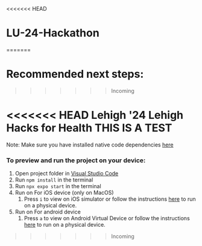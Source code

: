 <<<<<<< HEAD

# LU-24-Hackathon

=======

# Recommended next steps:

> > > > > > > Incoming

<<<<<<< HEAD
Lehigh '24 Lehigh Hacks for Health
THIS IS A TEST
=======
Note: Make sure you have installed native code dependencies [here](https://reactnative.dev/docs/environment-setup#installing-dependencies)

### To preview and run the project on your device:

1. Open project folder in <u>Visual Studio Code</u>
2. Run `npm install` in the terminal
3. Run `npx expo start` in the terminal
4. Run on For iOS device (only on MacOS)
   1. Press `i` to view on iOS simulator or follow the instructions [here](https://docs.expo.dev/workflow/run-on-device/) to run on a physical device.
5. Run on For android device
   1. Press `a` to view on Android Virtual Device or follow the instructions [here](https://docs.expo.dev/workflow/run-on-device/) to run on a physical device.

> > > > > > > Incoming
